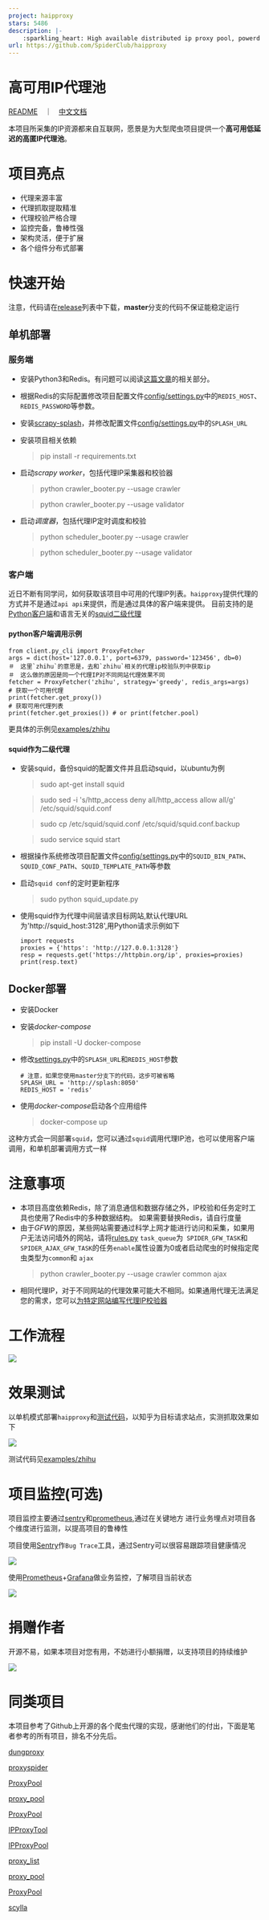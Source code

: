 ```yaml
---
project: haipproxy
stars: 5486
description: |-
    :sparkling_heart: High available distributed ip proxy pool, powerd by Scrapy and Redis
url: https://github.com/SpiderClub/haipproxy
---
```


# 高可用IP代理池
[README](README_EN.md)　｜　[中文文档](README.md)

本项目所采集的IP资源都来自互联网，愿景是为大型爬虫项目提供一个**高可用低延迟的高匿IP代理池**。

# 项目亮点
- 代理来源丰富
- 代理抓取提取精准
- 代理校验严格合理
- 监控完备，鲁棒性强
- 架构灵活，便于扩展
- 各个组件分布式部署

# 快速开始

注意，代码请在[release](https://github.com/SpiderClub/haipproxy/releases)列表中下载，**master**分支的代码不保证能稳定运行

## 单机部署

### 服务端
- 安装Python3和Redis。有问题可以阅读[这篇文章](https://github.com/SpiderClub/weibospider/wiki/%E5%88%86%E5%B8%83%E5%BC%8F%E7%88%AC%E8%99%AB%E7%8E%AF%E5%A2%83%E9%85%8D%E7%BD%AE)的相关部分。
- 根据Redis的实际配置修改项目配置文件[config/settings.py](config/settings.py)中的`REDIS_HOST`、`REDIS_PASSWORD`等参数。
- 安装[scrapy-splash](https://github.com/scrapy-plugins/scrapy-splash)，并修改配置文件[config/settings.py](config/settings.py)中的`SPLASH_URL`
- 安装项目相关依赖
  > pip install -r requirements.txt
- 启动*scrapy worker*，包括代理IP采集器和校验器
  > python crawler_booter.py --usage crawler

  > python crawler_booter.py --usage validator
- 启动*调度器*，包括代理IP定时调度和校验
  > python scheduler_booter.py --usage crawler

  > python scheduler_booter.py --usage validator

### 客户端
近日不断有同学问，如何获取该项目中可用的代理IP列表。`haipproxy`提供代理的方式并不是通过`api api`来提供，而是通过具体的客户端来提供。
目前支持的是[Python客户端](client/py_cli.py)和语言无关的[squid二级代理](client/squid.py)

#### python客户端调用示例 
```python3
from client.py_cli import ProxyFetcher
args = dict(host='127.0.0.1', port=6379, password='123456', db=0)
＃　这里`zhihu`的意思是，去和`zhihu`相关的代理ip校验队列中获取ip
＃　这么做的原因是同一个代理IP对不同网站代理效果不同
fetcher = ProxyFetcher('zhihu', strategy='greedy', redis_args=args)
# 获取一个可用代理
print(fetcher.get_proxy())
# 获取可用代理列表
print(fetcher.get_proxies()) # or print(fetcher.pool)
```

更具体的示例见[examples/zhihu](examples/zhihu/zhihu_spider.py)

#### squid作为二级代理
- 安装squid，备份squid的配置文件并且启动squid，以ubuntu为例
  > sudo apt-get install squid

  > sudo sed -i 's/http_access deny all/http_access allow all/g' /etc/squid/squid.conf

  > sudo cp /etc/squid/squid.conf /etc/squid/squid.conf.backup

  > sudo service squid start
- 根据操作系统修改项目配置文件[config/settings.py](config/settings.py)中的`SQUID_BIN_PATH`、`SQUID_CONF_PATH`、`SQUID_TEMPLATE_PATH`等参数
- 启动`squid conf`的定时更新程序
  > sudo python squid_update.py
- 使用squid作为代理中间层请求目标网站,默认代理URL为'http://squid_host:3128',用Python请求示例如下
  ```python3
  import requests
  proxies = {'https': 'http://127.0.0.1:3128'}
  resp = requests.get('https://httpbin.org/ip', proxies=proxies)
  print(resp.text)
  ```
   
## Docker部署
- 安装Docker

- 安装*docker-compose*
  > pip install -U docker-compose

- 修改[settings.py](config/settings.py)中的`SPLASH_URL`和`REDIS_HOST`参数
  ```python3
  # 注意，如果您使用master分支下的代码，这步可被省略
  SPLASH_URL = 'http://splash:8050'
  REDIS_HOST = 'redis'
  ```
- 使用*docker-compose*启动各个应用组件
  > docker-compose up

这种方式会一同部署`squid`，您可以通过`squid`调用代理IP池，也可以使用客户端调用，和单机部署调用方式一样

# 注意事项
- 本项目高度依赖Redis，除了消息通信和数据存储之外，IP校验和任务定时工具也使用了Redis中的多种数据结构。
如果需要替换Redis，请自行度量
- 由于*GFW*的原因，某些网站需要通过科学上网才能进行访问和采集，如果用户无法访问墙外的网站，请将[rules.py](config/rules.py)
`task_queue`为` SPIDER_GFW_TASK`和`SPIDER_AJAX_GFW_TASK`的任务`enable`属性设置为0或者启动爬虫的时候指定爬虫类型为`common`和
`ajax`
  > python crawler_booter.py --usage crawler common ajax
- 相同代理IP，对于不同网站的代理效果可能大不相同。如果通用代理无法满足您的需求，您可以[为特定网站编写代理IP校验器](https://github.com/SpiderClub/haipproxy/blob/master/docs/%E9%92%88%E5%AF%B9%E7%89%B9%E5%AE%9A%E7%AB%99%E7%82%B9%E6%B7%BB%E5%8A%A0%E6%A0%A1%E9%AA%8C%E5%99%A8.md)

# 工作流程
![](static/workflow.png)

# 效果测试
以单机模式部署`haipproxy`和[测试代码](examples/zhihu/zhihu_spider.py)，以知乎为目标请求站点，实测抓取效果如下

![](./static/zhihu.png)

测试代码见[examples/zhihu](examples/zhihu/zhihu_spider.py)

# 项目监控(可选)
项目监控主要通过[sentry](https://sentry.io/welcome/)和[prometheus](https://prometheus.io/),通过在关键地方
进行业务埋点对项目各个维度进行监测，以提高项目的鲁棒性

项目使用[Sentry](https://sentry.io/welcome/)作`Bug Trace`工具，通过Sentry可以很容易跟踪项目健康情况

![](./static/bug_trace.jpg)


使用[Prometheus](https://prometheus.io/)+[Grafana](https://grafana.com/)做业务监控，了解项目当前状态

![](./static/monitor.png)

# 捐赠作者
开源不易，如果本项目对您有用，不妨进行小额捐赠，以支持项目的持续维护

![](./static/donate.jpg)

# 同类项目
本项目参考了Github上开源的各个爬虫代理的实现，感谢他们的付出，下面是笔者参考的所有项目，排名不分先后。

[dungproxy](https://github.com/virjar/dungproxy)

[proxyspider](https://github.com/zhangchenchen/proxyspider)

[ProxyPool](https://github.com/henson/ProxyPool)

[proxy_pool](https://github.com/jhao104/proxy_pool)

[ProxyPool](https://github.com/WiseDoge/ProxyPool)

[IPProxyTool](https://github.com/awolfly9/IPProxyTool)

[IPProxyPool](https://github.com/qiyeboy/IPProxyPool)

[proxy_list](https://github.com/gavin66/proxy_list)

[proxy_pool](https://github.com/lujqme/proxy_pool)

[ProxyPool](https://github.com/fengzhizi715/ProxyPool)

[scylla](https://github.com/imWildCat/scylla)

